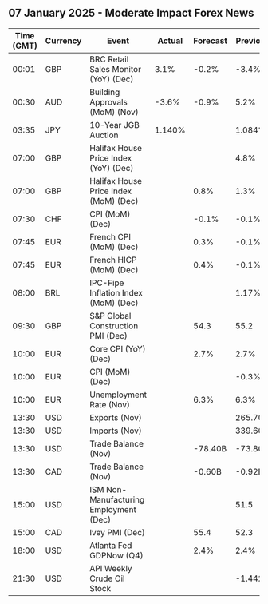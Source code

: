 ## 07 January 2025 - Moderate Impact Forex News

| Time (GMT) | Currency | Event | Actual | Forecast | Previous |
|------|----------|-------|--------|----------|----------|
| 00:01 | GBP | BRC Retail Sales Monitor (YoY) (Dec) | 3.1% | -0.2% | -3.4% |
| 00:30 | AUD | Building Approvals (MoM) (Nov) | -3.6% | -0.9% | 5.2% |
| 03:35 | JPY | 10-Year JGB Auction | 1.140% |  | 1.084% |
| 07:00 | GBP | Halifax House Price Index (YoY) (Dec) |  |  | 4.8% |
| 07:00 | GBP | Halifax House Price Index (MoM) (Dec) |  | 0.8% | 1.3% |
| 07:30 | CHF | CPI (MoM) (Dec) |  | -0.1% | -0.1% |
| 07:45 | EUR | French CPI (MoM) (Dec) |  | 0.3% | -0.1% |
| 07:45 | EUR | French HICP (MoM) (Dec) |  | 0.4% | -0.1% |
| 08:00 | BRL | IPC-Fipe Inflation Index (MoM) (Dec) |  |  | 1.17% |
| 09:30 | GBP | S&P Global Construction PMI (Dec) |  | 54.3 | 55.2 |
| 10:00 | EUR | Core CPI (YoY) (Dec) |  | 2.7% | 2.7% |
| 10:00 | EUR | CPI (MoM) (Dec) |  |  | -0.3% |
| 10:00 | EUR | Unemployment Rate (Nov) |  | 6.3% | 6.3% |
| 13:30 | USD | Exports (Nov) |  |  | 265.70B |
| 13:30 | USD | Imports (Nov) |  |  | 339.60B |
| 13:30 | USD | Trade Balance (Nov) |  | -78.40B | -73.80B |
| 13:30 | CAD | Trade Balance (Nov) |  | -0.60B | -0.92B |
| 15:00 | USD | ISM Non-Manufacturing Employment (Dec) |  |  | 51.5 |
| 15:00 | CAD | Ivey PMI (Dec) |  | 55.4 | 52.3 |
| 18:00 | USD | Atlanta Fed GDPNow (Q4) |  | 2.4% | 2.4% |
| 21:30 | USD | API Weekly Crude Oil Stock |  |  | -1.442M |
